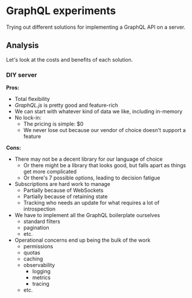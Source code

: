 # GraphQL experiments

Trying out different solutions for implementing a GraphQL API on a server.

## Analysis

Let's look at the costs and benefits of each solution.

### DIY server

**Pros:**

- Total flexibility
- _GraphQL.js_ is pretty good and feature-rich
- We can start with whatever kind of data we like, including in-memory
- No lock-in:
  - The pricing is simple: $0
  - We never lose out because our vendor of choice doesn't support a feature

**Cons:**

- There may not be a decent library for our language of choice
  - Or there might be a library that looks good, but falls apart as things get
    more complicated
  - Or there's 7 possible options, leading to decision fatigue
- Subscriptions are hard work to manage
  - Partially because of WebSockets
  - Partially because of retaining state
  - Tracking who needs an update for what requires a lot of introspection
- We have to implement all the GraphQL boilerplate ourselves
  - standard filters
  - pagination
  - etc.
- Operational concerns end up being the bulk of the work
  - permissions
  - quotas
  - caching
  - observability
    - logging
    - metrics
    - tracing
  - etc.
